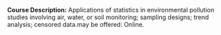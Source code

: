 **Course Description:** Applications of statistics in environmental pollution studies involving air, water, or soil monitoring; sampling designs; trend analysis; censored data.may be offered: Online.